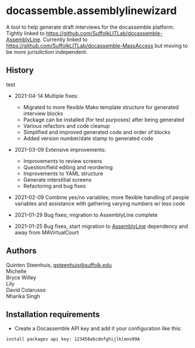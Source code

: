 # docassemble.assemblylinewizard

A tool to help generate draft interviews for the docassemble platform. Tightly linked to https://github.com/SuffolkLITLab/docassemble-AssemblyLine. Currently linked to https://github.com/SuffolkLITLab/docassemble-MassAccess but moving to be more jurisdiction independent.

## History

test

* 2021-04-14 Multiple fixes:
    * Migrated to more flexible Mako template structure for generated 
      interview blocks
    * Package can be installed (for test purposes) after being
      generated
    * Various refactors and code cleanup
    * Simplified and improved generated code and order of blocks
    * Added version number/date stamp to generated code

* 2021-03-09 Extensive improvements:
    * Improvements to review screens
    * Question/field editing and reordering
    * Improvements to YAML structure
    * Generate interstitial screens
    * Refactoring and bug fixes
* 2021-02-09 Combine yes/no variables; more flexible handling of people variables and assistance with gathering varying numbers w/ less code
* 2021-01-29 Bug fixes; migration to AssemblyLine complete
* 2021-01-25 Bug fixes, start migration to [AssemblyLine](https://github.com/SuffolkLITLab/docassemble-AssemblyLine) dependency and away from MAVirtualCourt

## Authors

Quinten Steenhuis, qsteenhuis@suffolk.edu  
Michelle  
Bryce Willey  
Lily  
David Colarusso  
Nharika Singh  

## Installation requirements

* Create a Docassemble API key and add it your configuration like this:
```
install packages api key: 123458abcdefghijlklmno99A
```
